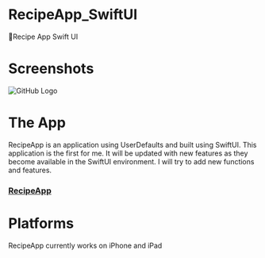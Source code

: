 # RecipeApp_SwiftUI
🥦Recipe App Swift UI

# Screenshots
![GitHub Logo](GIT.png)

# The App
RecipeApp is an application using UserDefaults and built using SwiftUI. This application is the first for me. It will be updated with new features as they become available in the SwiftUI environment.
I will try to add new functions and features.

### [RecipeApp](https://apps.apple.com/app/id1555770014)

# Platforms
RecipeApp currently works on iPhone and iPad
